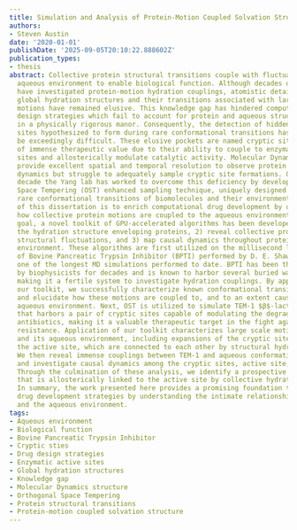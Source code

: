 ```yaml
---
title: Simulation and Analysis of Protein-Motion Coupled Solvation Structure and Dynamics
authors:
- Steven Austin
date: '2020-01-01'
publishDate: '2025-09-05T20:10:22.888602Z'
publication_types:
- thesis
abstract: Collective protein structural transitions couple with fluctuations of their
  aqueous environment to enable biological function. Although decades of experiment
  have investigated protein-motion hydration couplings, atomistic details regarding
  global hydration structures and their transitions associated with large-scale protein
  motions have remained elusive. This knowledge gap has hindered computer aided drug
  design strategies which fail to account for protein and aqueous structural transitions
  in a physically rigorous manor. Consequently, the detection of hidden drug binding
  sites hypothesized to form during rare conformational transitions has proven to
  be exceedingly difficult. These elusive pockets are named cryptic sites, and are
  of immense therapeutic value due to their ability to couple to enzymatic active
  sites and allosterically modulate catalytic activity. Molecular Dynamics (MD) simulations
  provide excellent spatial and temporal resolution to observe protein and hydration
  dynamics but struggle to adequately sample cryptic site formations. Over the past
  decade the Yang lab has worked to overcome this deficiency by developing the Orthogonal
  Space Tempering (OST) enhanced sampling technique, uniquely designed to accelerate
  rare conformational transitions of biomolecules and their environment. The focus
  of this dissertation is to enrich computational drug development by understanding
  how collective protein motions are coupled to the aqueous environment. Towards this
  goal, a novel toolkit of GPU-accelerated algorithms has been developed to 1) elucidate
  the hydration structure enveloping proteins, 2) reveal collective protein and water
  structural fluctuations, and 3) map causal dynamics throughout proteins and their
  environment. These algorithms are first utilized on the millisecond long MD simulation
  of Bovine Pancreatic Trypsin Inhibitor (BPTI) performed by D. E. Shaw Research,
  one of the longest MD simulations performed to date. BPTI has been thoroughly investigated
  by biophysicists for decades and is known to harbor several buried water molecules,
  making it a fertile system to investigate hydration couplings. By application of
  our toolkit, we successfully characterize known conformational transitions of BPTI
  and elucidate how these motions are coupled to, and to an extent caused by, the
  aqueous environment. Next, OST is utilized to simulate TEM-1 $β$-lactamase, an enzyme
  that harbors a pair of cryptic sites capable of modulating the degradation of $β$-lactam
  antibiotics, making it a valuable therapeutic target in the fight against antibiotic
  resistance. Application of our toolkit characterizes large scale motions of TEM-1
  and its aqueous environment, including expansions of the cryptic site cavities and
  the active site, which are connected to each other by structural hydration linkages.
  We then reveal immense couplings between TEM-1 and aqueous conformational transitions
  and investigate causal dynamics among the cryptic sites, active site, and the environment.
  Through the culmination of these analysis, we identify a prospective cryptic site
  that is allosterically linked to the active site by collective hydration fluctuations.
  In summary, the work presented here provides a promising foundation to enrich computational
  drug development strategies by understanding the intimate relationship between proteins
  and the aqueous environment.
tags:
- Aqueous environment
- Biological function
- Bovine Pancreatic Trypsin Inhibitor
- Cryptic sties
- Drug design strategies
- Enzymatic active sites
- Global hydration structures
- Knowledge gap
- Molecular Dynamics structure
- Orthogonal Space Tempering
- Protein structural transitions
- Protein-motion coupled solvation structure
---
```

